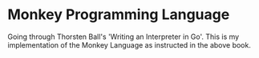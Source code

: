 # Monkey Programming Language

Going through Thorsten Ball's 'Writing an Interpreter in Go'.
This is my implementation of the Monkey Language as instructed in the above book.
